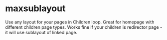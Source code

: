 maxsublayout
============

Use any layout for your pages in Children loop. Great for homepage with different children page types. Works fine if your children is redirector page - it will use sublayout of linked page.  
